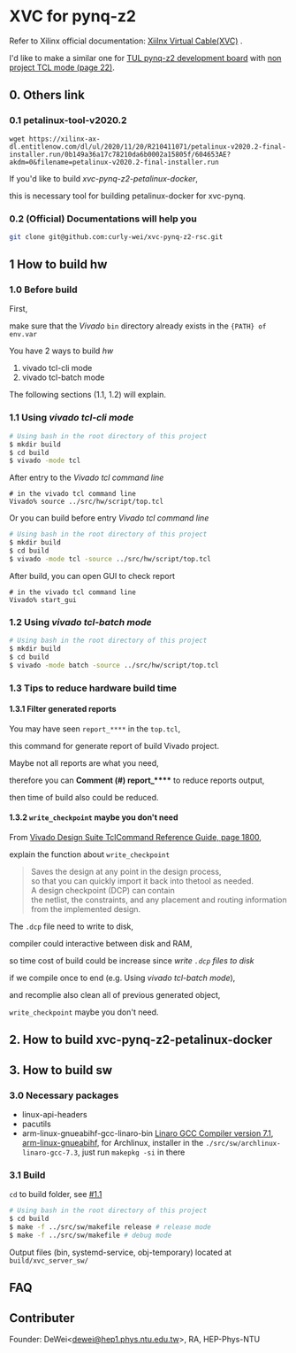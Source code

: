 # XVC for pynq-z2

Refer to Xilinx official documentation: [Xiilnx Virtual Cable(XVC)](https://www.xilinx.com/support/documentation/sw_manuals/xilinx2020_2/ug973-vivado-release-notes-install-license.pdf) .

I'd like to make a similar one for [TUL pynq-z2 development board](https://www.tul.com.tw/ProductsPYNQ-Z2.html) with [non project TCL mode (page 22)](https://www.xilinx.com/support/documentation/sw_manuals/xilinx2016_2/ug892-vivado-design-flows-overview.pdf).

## 0. Others link

### 0.1 petalinux-tool-v2020.2

``` text
wget https://xilinx-ax-dl.entitlenow.com/dl/ul/2020/11/20/R210411071/petalinux-v2020.2-final-installer.run/0b149a36a17c78210da6b0002a15805f/604653AE?akdm=0&filename=petalinux-v2020.2-final-installer.run
```

If you'd like to build *xvc-pynq-z2-petalinux-docker*,

this is necessary tool for building petalinux-docker for xvc-pynq.

### 0.2 (Official) Documentations will help you

``` bash
git clone git@github.com:curly-wei/xvc-pynq-z2-rsc.git
```

## 1 How to build hw

### 1.0 Before build

First,

make sure that the *Vivado* `bin` directory already exists in the `{PATH} of env.var`

You have 2 ways to build *hw*

1. vivado tcl-cli mode
2. vivado tcl-batch mode

The following sections (1.1, 1.2) will explain.

### 1.1 Using *vivado tcl-cli mode*

``` bash
# Using bash in the root directory of this project
$ mkdir build
$ cd build
$ vivado -mode tcl
```

After entry to the *Vivado tcl command line*

``` tclsh
# in the vivado tcl command line
Vivado% source ../src/hw/script/top.tcl
```

Or you can build before entry *Vivado tcl command line*

``` bash
# Using bash in the root directory of this project
$ mkdir build
$ cd build
$ vivado -mode tcl -source ../src/hw/script/top.tcl
```

After build, you can open GUI to check report

``` tclsh
# in the vivado tcl command line
Vivado% start_gui
```

### 1.2 Using *vivado tcl-batch mode*

``` bash
# Using bash in the root directory of this project
$ mkdir build
$ cd build
$ vivado -mode batch -source ../src/hw/script/top.tcl
```

### 1.3 Tips to reduce hardware build time

#### 1.3.1 Filter generated reports

You may have seen `report_****` in the `top.tcl`,

this command for generate report of build Vivado project.

Maybe not all reports are what you need,

therefore you can **Comment (#) report_\*\*\*\*** to reduce reports output,

then time of build also could be reduced.

#### 1.3.2 `write_checkpoint` maybe you don't need

From [Vivado Design Suite TclCommand Reference Guide, page 1800](https://www.xilinx.com/support/documentation/sw_manuals/xilinx2019_2/ug835-vivado-tcl-commands.pdf),

explain the function about `write_checkpoint`

> Saves the design at any point in the design process, \
> so that you can quickly import it back into thetool as needed. \
> A design checkpoint (DCP) can contain \
> the netlist, the constraints, and any placement and routing information \
> from the implemented design.

The `.dcp` file need to write to disk,

compiler could interactive between disk and RAM,

so time cost of build could be increase since *write `.dcp` files to disk*

if we compile once to end (e.g. Using *vivado tcl-batch mode*),

and recomplie also clean all of previous generated object,

`write_checkpoint` maybe you don't need.

## 2. How to build xvc-pynq-z2-petalinux-docker

## 3. How to build sw

### 3.0 Necessary packages

* linux-api-headers
* pacutils
* arm-linux-gnueabihf-gcc-linaro-bin
[Linaro GCC Compiler version 7.1, arm-linux-gnueabihf](https://www.linaro.org/downloads/), for Archlinux, installer in the `./src/sw/archlinux-linaro-gcc-7.3`, just run `makepkg -si` in there

### 3.1 Build

`cd` to build folder, see [#1.1](###1.1-Using-*vivado-tcl-cli-mode*)

``` bash
# Using bash in the root directory of this project
$ cd build
$ make -f ../src/sw/makefile release # release mode
$ make -f ../src/sw/makefile # debug mode
``` 

Output files (bin, systemd-service, obj-temporary) located at `build/xvc_server_sw/`


## FAQ

## Contributer

Founder: DeWei\<dewei@hep1.phys.ntu.edu.tw\>, RA, HEP-Phys-NTU
